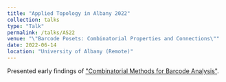 ```yaml
---
title: "Applied Topology in Albany 2022"
collection: talks
type: "Talk"
permalink: /talks/AS22
venue: "\"Barcode Posets: Combinatorial Properties and Connections\""
date: 2022-06-14
location: "University of Albany (Remote)"
---
```


Presented early findings of ["Combinatorial Methods for Barcode Analysis"](/publications/2022-Barcodes).